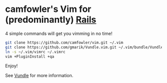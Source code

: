 # camfowler's Vim for (predominantly) [Rails](http://rubyonrails.org/)

4 simple commands will get you vimming in no time!

```sh
git clone https://github.com/camfowler/vim.git ~/.vim
git clone https://github.com/gmarik/Vundle.vim.git ~/.vim/bundle/Vundle.vim
ln -s ~/.vim/vimrc ~/.vimrc
vim +PluginInstall +qa
```

Enjoy!

See [Vundle](https://github.com/gmarik/vundle/) for more information.

